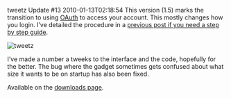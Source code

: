tweetz Update #13
2010-01-13T02:18:54
This version (1.5) marks the transition to using [OAuth](http://oauth.net) to access your account. This mostly changes how you login. I’ve detailed the procedure in a [previous post if you need a step by step guide](http://mike-ward.net/blog?p=67b5ec8b-f1c8-48e7-8072-7efcf45c4e0b).

![tweetz](http://mike-ward.net/content/images/blog/tweetzUpdate13_12915/tweetz.png)

I’ve made a number a tweeks to the interface and the code, hopefully for the better. The bug where the gadget sometimes gets confused about what size it wants to be on startup has also been fixed.

Available on the [downloads page](http://mike-ward.net/downloads).
